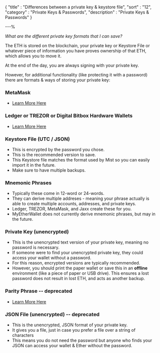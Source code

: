 {
"title"       : "Differences between a private key & keystore file",
"sort"        : "12",
"category"    : "Private Keys & Passwords",
"description" : "Private Keys & Passwords"
}

---%


_What are the different private key formats that I can save?_

The ETH is stored on the blockchain, your private key or Keystore File or whatever piece of information you have proves ownership of that ETH, which allows you to move it.

At the end of the day, you are always signing with your private key.

However, for additional functionality (like protecting it with a password) there are formats & ways of storing your private key:

### MetaMask
*  [Learn More Here](https://myetherwallet.github.io/knowledge-base/migration/moving-from-private-key-to-metamask.html)

### Ledger or TREZOR or Digital Bitbox Hardware Wallets
*  [Learn More Here](https://myetherwallet.github.io/knowledge-base/hardware-wallet-recommends)

### Keystore File (UTC / JSON)
*  This is encrypted by the password you chose.
*  This is the recommended version to save. 
*  This Keystore file matches the format used by Mist so you can easily import it in the future. 
*  Make sure to have multiple backups.

### Mnemonic Phrases
*  Typically these come in 12-word or 24-words. 
*  They can derive multiple addreses - meaning your phrase actually is able to create multiple accounts, addresses, and private keys. 
*  Ledger, TREZOR, MetaMask, and Jaxx create these for you. 
*  MyEtherWallet does not currently derive mnemonic phrases, but may in the future.

### Private Key (unencrypted)
*  This is the unencrypted text version of your private key, meaning no password is necessary. 
*  If someone were to find your unencrypted private key, they could access your wallet without a password. 
*  For this reason, encrypted versions are typically recommended. 
*  However, you should print the paper wallet or save this in an **offline** environment (like a piece of paper or USB drive). This ensures a lost password does not result in lost ETH, and acts as another backup.

### Parity Phrase -- deprecated
*  [Learn More Here](https://myetherwallet.github.io/knowledge-base/parity-phrases-no-longer-supported)

### JSON File (unencrypted) -- deprecated
*  This is the unencrypted, JSON format of your private key. 
*  It gives you a file, just in case you prefer a file over a string of characters
*  This means you do not need the password but anyone who finds your JSON can access your wallet & Ether without the password.
